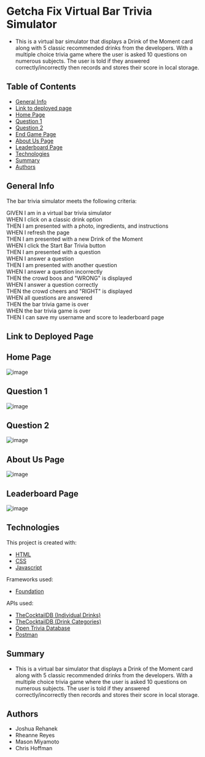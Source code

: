 # Getcha Fix Virtual Bar Trivia Simulator

- This is a virtual bar simulator that displays a Drink of the Moment card along with 5 classic recommended drinks from the developers. With a multiple choice trivia game where the user is asked 10 questions on numerous subjects. The user is told if they answered correctly/incorrectly then records and stores their score in local storage. 

## Table of Contents

- [General Info](#general-info)
- [Link to deployed page](#general-info)
- [Home Page](#home-page)
- [Question 1](#question-1)
- [Question 2](#question-2)
- [End Game Page](#about-us-page)
- [About Us Page](#about-us-page)
- [Leaderboard Page](#leaderboard-page)
- [Technologies](#technologies)
- [Summary](#summary)
- [Authors](#authors)

## General Info

The bar trivia simulator meets the following criteria:

  GIVEN I am in a virtual bar trivia simulator <br />
  WHEN I click on a classic drink option <br />
  THEN I am presented with a photo, ingredients, and instructions <br />
  WHEN I refresh the page <br />
  THEN I am presented with a new Drink of the Moment <br />
  WHEN I click the Start Bar Trivia button <br />
  THEN I am presented with a question <br />
  WHEN I answer a question <br />
  THEN I am presented with another question <br />
  WHEN I answer a question incorrectly <br />
  THEN the crowd boos and "WRONG" is displayed <br />
  WHEN I answer a question correctly <br />
  THEN the crowd cheers and "RIGHT" is displayed <br />
  WHEN all questions are answered <br />
  THEN the bar trivia game is over <br />
  WHEN the bar trivia game is over <br />
  THEN I can save my username and score to leaderboard page <br />

## Link to Deployed Page

## Home Page

![image](https://user-images.githubusercontent.com/71292617/103726686-66962b80-4f8e-11eb-90d8-74c5c2bf9f1c.png)

## Question 1

![image](https://user-images.githubusercontent.com/71292617/103727620-947c6f80-4f90-11eb-9dd6-42f40d0328c3.png)

## Question 2

![image](https://user-images.githubusercontent.com/71292617/103727506-47989900-4f90-11eb-922e-6021aa01dde5.png)

## About Us Page

![image](https://user-images.githubusercontent.com/71292617/103727710-c7befe80-4f90-11eb-802f-bbc4ce2cd859.png)

## Leaderboard Page

![image](https://user-images.githubusercontent.com/71292617/103728929-1b7f1700-4f94-11eb-97ea-97fe74a38af5.png)

## Technologies

This project is created with:

- [HTML](https://html.com/)
- [CSS](https://www.w3.org/Style/CSS/Overview.en.html)
- [Javascript](https://javascript.com/)

Frameworks used:

- [Foundation](https://get.foundation/index.html)

APIs used:

- [TheCocktailDB (Individual Drinks)](https://www.thecocktaildb.com/api/json/v1/1/search.php?s=)
- [TheCocktailDB (Drink Categories)](https://www.thecocktaildb.com/api/json/v1/1/list.php?c=list)
- [Open Trivia Database](https://opentdb.com/api_config.php)
- [Postman](https://www.postman.com/)


## Summary

- This is a virtual bar simulator that displays a Drink of the Moment card along with 5 classic recommended drinks from the developers. With a multiple choice trivia game where the user is asked 10 questions on numerous subjects. The user is told if they answered correctly/incorrectly then records and stores their score in local storage. 

## Authors

- Joshua Rehanek
- Rheanne Reyes
- Mason Miyamoto
- Chris Hoffman
